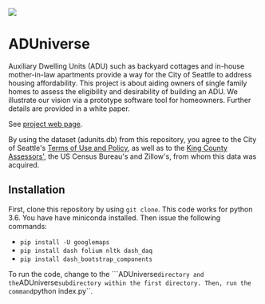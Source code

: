 ![](https://travis-ci.org/uwescience/ADUniverse.svg?branch=master)

# ADUniverse

Auxiliary Dwelling Units (ADU) such as backyard cottages and in-house mother-in-law apartments provide a way for the City of Seattle to address housing affordability. This project is about aiding owners of single family homes to assess the eligibility and desirability of building an ADU. We illustrate our vision via a prototype software tool for homeowners. Further details are provided in a white paper.

See [project web page](https://uwescience.github.io/ADUniverse/).

By using the dataset (adunits.db) from this repository, you agree to the City of Seattle's [Terms of Use and Policy](https://data.seattle.gov/stories/s/Data-Policy/6ukr-wvup/), as well as to the [King County Assessors'](https://info.kingcounty.gov/assessor/DataDownload/default.aspx), the US Census Bureau's and Zillow's, from whom this data was acquired. 

## Installation
First, clone this repository by using ``git clone``.
This code works for python 3.6. You have have miniconda installed. Then issue the following commands:
- ``pip install -U googlemaps``
- ``pip install dash folium nltk dash_daq``
- ``pip install dash_bootstrap_components``

To run the code, change to the ```ADUniverse`` directory and the ``ADUniverse`` subdirectory within the first directory. Then, run the command ``python index.py``.

